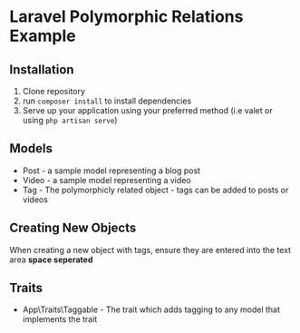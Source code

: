 # Laravel Polymorphic Relations Example

## Installation
1. Clone repository
2. run `composer install` to install dependencies
3. Serve up your application using your preferred method (i.e valet or using `php artisan serve`)

## Models
* Post - a sample model representing a blog post
* Video - a sample model representing a video
* Tag - The polymorphicly related object - tags can be added to posts or videos

## Creating New Objects
When creating a new object with tags, ensure they are entered into the text area **space seperated**

## Traits
* App\Traits\Taggable - The trait which adds tagging to any model that implements the trait
